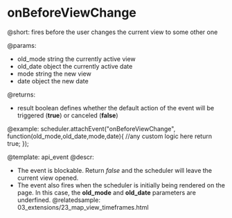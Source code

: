 onBeforeViewChange
=============

@short: fires before the user changes the current view to some other one
	

@params: 
- old_mode		string	the currently active view
- old_date		object	the currently active date
- mode		string	the new view
- date		object	the new date

@returns: 
- result     boolean       defines whether the default action of the event will be triggered (<b>true</b>) or canceled (<b>false</b>)


@example:
scheduler.attachEvent("onBeforeViewChange", function(old_mode,old_date,mode,date){
	//any custom logic here
    return true;
});



@template:	api_event
@descr: 
- The event is blockable. Return *false* and the scheduler will leave the current view opened.
- The event also fires when the scheduler is initially being rendered on the page. In this case, the **old_mode** and **old_date** parameters are underfined.
@relatedsample:
	03_extensions/23_map_view_timeframes.html



